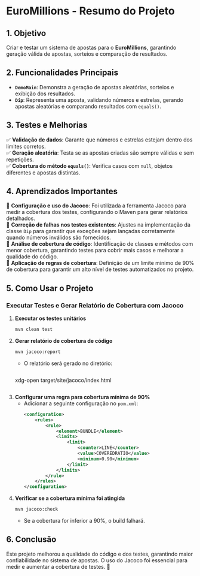 # **EuroMillions - Resumo do Projeto**  

## **1. Objetivo**  
Criar e testar um sistema de apostas para o **EuroMillions**, garantindo geração válida de apostas, sorteios e comparação de resultados.  

## **2. Funcionalidades Principais**  
- **`DemoMain`**: Demonstra a geração de apostas aleatórias, sorteios e exibição dos resultados.  
- **`Dip`**: Representa uma aposta, validando números e estrelas, gerando apostas aleatórias e comparando resultados com `equals()`.  

## **3. Testes e Melhorias**  
✅ **Validação de dados**: Garante que números e estrelas estejam dentro dos limites corretos.  
✅ **Geração aleatória**: Testa se as apostas criadas são sempre válidas e sem repetições.  
✅ **Cobertura do método `equals()`**: Verifica casos com `null`, objetos diferentes e apostas distintas.  

## **4. Aprendizados Importantes**  
🔹 **Configuração e uso do Jacoco**: Foi utilizada a ferramenta Jacoco para medir a cobertura dos testes, configurando o Maven para gerar relatórios detalhados.  
🔹 **Correção de falhas nos testes existentes**: Ajustes na implementação da classe `Dip` para garantir que exceções sejam lançadas corretamente quando números inválidos são fornecidos.  
🔹 **Análise de cobertura de código**: Identificação de classes e métodos com menor cobertura, garantindo testes para cobrir mais casos e melhorar a qualidade do código.  
🔹 **Aplicação de regras de cobertura**: Definição de um limite mínimo de 90% de cobertura para garantir um alto nível de testes automatizados no projeto.  

## **5. Como Usar o Projeto**  

### **Executar Testes e Gerar Relatório de Cobertura com Jacoco**  
1. **Executar os testes unitários**  
   ```sh
   mvn clean test
   ```  
2. **Gerar relatório de cobertura de código**  
   ```sh
   mvn jacoco:report
   ```  
   - O relatório será gerado no diretório:  
     ```
    xdg-open target/site/jacoco/index.html     
    ```  

3. **Configurar uma regra para cobertura mínima de 90%**  
   - Adicionar a seguinte configuração no `pom.xml`:  
     ```xml
     <configuration>
         <rules>
             <rule>
                 <element>BUNDLE</element>
                 <limits>
                     <limit>
                         <counter>LINE</counter>
                         <value>COVEREDRATIO</value>
                         <minimum>0.90</minimum>
                     </limit>
                 </limits>
             </rule>
         </rules>
     </configuration>
     ```
4. **Verificar se a cobertura mínima foi atingida**  
   ```sh
   mvn jacoco:check
   ```  
   - Se a cobertura for inferior a 90%, o build falhará.  

## **6. Conclusão**  
Este projeto melhorou a qualidade do código e dos testes, garantindo maior confiabilidade no sistema de apostas. O uso do Jacoco foi essencial para medir e aumentar a cobertura de testes. 🚀